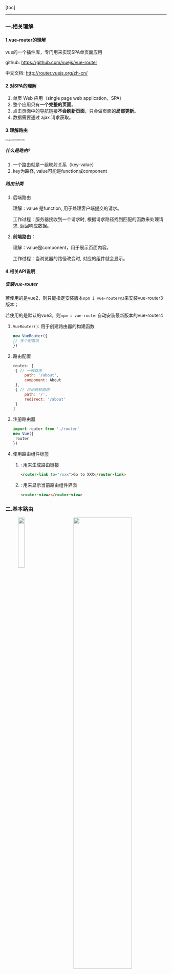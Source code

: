 [toc]

---

### 一.相关理解

#### 1.vue-router的理解

vue的一个插件库，专门用来实现SPA单页面应用

github: https://github.com/vuejs/vue-router

中文文档: http://router.vuejs.org/zh-cn/

 #### 2.对SPA的理解

1. 单页 Web 应用（single page web application，SPA）
2. 整个应用只有**一个完整的页面**。 
3. 点击页面中的导航链接**不会刷新页面**，只会做页面的**局部更新**。 
4. 数据需要通过 ajax 请求获取。

#### 3.理解路由

<img src="/Users/owsl/Library/Application Support/typora-user-images/image-20220320151304952.png" alt="image-20220320151304952" style="zoom:30%;" />

##### 什么是路由? 

1. 一个路由就是一组映射关系（key-value）
1. key为路径, value可能是function或component 

##### 路由分类

1. 后端路由

   理解：value 是function, 用于处理客户端提交的请求。

   工作过程：服务器接收到一个请求时, 根据请求路径找到匹配的函数来处理请求, 返回响应数据。

2. **前端路由：** 

   理解：value是component，用于展示页面内容。 

   工作过程：当浏览器的路径改变时, 对应的组件就会显示。



#### 4.相关API说明

##### 安装vue-router

若使用的是vue2，则只能指定安装版本`npm i vue-router@3`来安装vue-router3版本；

若使用的是默认的vue3，则`npm i vue-router`自动安装最新版本的vue-router4

1. `VueRouter()`: 用于创建路由器的构建函数

   ```js
   new VueRouter({
   // 多个配置项
   })
   ```

   

2. 路由配置

   ```js
   routes: [
   	{ // 一般路由
   		path: '/about',
   		component: About
   	},
   	{ // 自动跳转路由
   		path: '/',
   		redirect: '/about'
   	}
   ]
   ```



3. 注册路由器

   ```js
   import router from './router'
   new Vue({
   	router
   })
   ```

   

4. 使用路由组件标签

   1. <router-link>: 用来生成路由链接

      ```html
      <router-link to="/xxx">Go to XXX</router-link>
      ```

      

   2. <router-view>: 用来显示当前路由组件界面

      ```html
      <router-view></router-view>
      ```

   





### 二.基本路由

<center class="half">
    <img src="/Users/owsl/Library/Application Support/typora-user-images/image-20220320151518895.png" width="20%" align="left"/>
    <img src="/Users/owsl/Desktop/works/mynotes/图/20210223221811149.gif" width="60%"/>
</center>



##### 定义路由器规则 `src/router/index.js`

```js
//该文件用于创建整个应用的路由器
import VueRouter from "vue-router"

import Home from "../pages/Home.vue"
import About from "../pages/About.vue"

//创建并暴露一个路由器
export default new VueRouter({
  routes: [
    {
      path: "/about",
      component: About,
    },
    {
      path: "/Home",
      component: Home,
    },
  ],
});
```

##### 注册路由器 `main.js`

```js
import Vue from "vue";
import App from "./App.vue";

//引入vue-router
import VueRouter from "vue-router";
Vue.config.productionTip = false;

//引入路由器
import router from "./router/index";
//应用插件
Vue.use(VueRouter);
new Vue({
  render: (h) => h(App),
  router: router,
}).$mount("#app");
```

##### 应用组件`App.vue`

```html
<template>
    <div>
        <div>
            <div class="row">
                <div class="col-xs-offset-2 col-xs-8">
                    <div class="page-header">
                        <h2>Vue Router Demo</h2>
                    </div>
                </div>
            </div>
            <div class="row">
                <div class="col-xs-2 col-xs-offset-2">
                    <div class="list-group">
                        <!-- 原始html中使用a标签实现页面跳转 -->
                        <!-- <a class="list-group-item" href="./about.html">About</a>
                        <a class="list-group-item active" href="./home.html">Home</a> -->

                        <!-- Vue中借助router-link标签实现路由的切换 -->
                        <router-link class="list-group-item" active-class='active' to="/about">About</router-link>
                        <router-link class="list-group-item" active-class='active' to="/home">Home</router-link>
                    </div>
                </div>
                <div class="col-xs-6">
                    <div class="panel">
                        <div class="panel-body">
                            <!-- 指定组件的呈现位置 -->
                            <router-view></router-view>
                        </div>
                    </div>
                </div>
            </div>
        </div>
    </div>
</template>
```



##### 总结

编写使用路由的3 步

1. 定义路由组件
2. 注册路由
3. 使用路由

```html
<router-link>
<router-view>
```

##### 几个注意点

路由组件通常存放在pages文件夹，一般组件通常存放在components文件夹。

通过切换，“隐藏”了的路由组件，默认是被销毁掉的，需要的时候再去挂载。

每个组件都有自己的`$route`属性，里面存储着自己的路由信息。

整个应用只有一个router，可以通过组件的`$router`属性获取到。



### 三.嵌套路由(多级路由)

<center class="half">
    <img src="/Users/ethereal_/Library/Application Support/typora-user-images/image-20220304213259955.png" width="0%" align="left"/>
    <img src="/Users/owsl/Desktop/works/mynotes/图/20210225152900993.gif" width="50%"/>
</center>


##### 配置嵌套路由规则，使用children配置项：

```js
import Vue from 'vue'
import Router from 'vue-router'

import About from '../pages/About'
import Home from '../pages/Home'
import News from '../pages/News'
import Message from '../pages/Message'

Vue.use(Router)

export default new Router({
  routes: [
    {
      path: '/about',
      component: About
    },
    {
      path: '/home',
      component: Home,
      children: [
        {
          path: '/home/news', //完整写法
          component: News
        },
        {
          path: 'message', // 简化写法
          component: Message
        },
        { //设置默认显示
          path: '',
          redirect: '/home/news'
        }
      ]
    },
    { //设置默认显示
      path: '/',
      redirect: '/about'
    }
  ]
})

```

##### 嵌套的组件

```vue
<template>
	<div>
		<h2>Home组件内容</h2>
		<div>
			<ul class="nav nav-tabs">
				<li>
					<router-link to="/Home/News" active-class="active">News</router-link>
				</li>
				<li>
					<router-link to="/Home/Message" active-class="active">Message</router-link>
				</li>
			</ul>
			<router-view></router-view>
		</div>
	</div>
</template>

```

跳转（要写完整路径）：

```html
   <router-link to="/home/news">News</router-link>
```



##### 命名路由

作用：可以简化路由的跳转。

```js
 {
      path: "/Home",
      component: Home,
      children: [
        {
          path: "News",
          component: News,
        },
        {
          path: "Message",
          component: Message,
          children: [
            {
              //命名路由
              name:'detail',
              path: "Detail",
              component: Detail,
            },
          ],
        },
      ],
    },
```

简化跳转

```html
      <!--简化前，需要写完整的路径 -->
      <router-link to="/demo/test/welcome">跳转</router-link>
      
      <!--简化后，直接通过名字跳转 -->
      <router-link :to="{name:'hello'}">跳转</router-link>
      
      <!--简化写法配合传递参数 -->
      <router-link 
      	:to="{
      		name:'hello',
      		query:{
      		  id:666,
            title:'你好'
      		}
      	}"
      >跳转</router-link>

```



### 四.向路由组件传递数据

#### 1.路由的query参数

传递参数

```html
 <li v-for="message in messages" :key="message.id">
      <!-- 跳转路由并携带query参数，to的字符串写法 -->
     <router-link :to="`/Home/Message/Detail?id=${message.id}&title=${message.title}`" class-active="active">  
       {{message.title}}
     </router-link>
   
     <!-- 跳转路由并携带query参数，to的对象写法 -->
     <router-link :to="{
      path:'/Home/Message/Detail',
      query:{
        id:message.id,
        title:message.title,
     }
    }">
  {{message.title}}
    </router-link>
</li>
```

接收参数

```js
   $route.query.id
   $route.query.title
```



#### 2.路由的params参数

配置路由，声明接收params参数

```js
   {
      path: "/Home",
      component: Home,
      children: [
        {
          path: "News",
          component: News,
        },
        {
          path: "Message",
          component: Message,
          children: [
            {
              name:'detail',
              path: "Detail/:id/:title",
              component: Detail,
            },
          ],
        },
      ],
    },
```

传递参数

```html
  <li v-for="message in messages" :key="message.id">
       <!-- 跳转路由并携带params参数，to的字符串写法 -->
       <router-link :to="`/Home/Message/Detail/${message.id}/${message.title}`">
               {{message.title}}
        </router-link>
    
       <!-- 跳转路由并携带params参数，to的对象写法 -->
       <router-link :to="{
          name:'detail',
          params:{
            id:message.id,
            title:message.title,
         }
        }">
          {{message.title}}
       </router-link>
   </li>
```

> 特别注意：路由携带params参数时，若使用to的对象写法，则不能使用path配置项，必须使用name配置！

接收参数

```js
   $route.params.id
   $route.params.title
```



#### 3.路由的props配置

作用：让路由组件更方便的收到参数，配合query或者params使用

```js
{
    name: "detail",
   // path: "Detail/:id/:title",
    path:'Detail',
    component: Detail,
   //props的第一种写法，值为对象，该对象中的所有key-value都会以props的形式传给Detail组件
    props: {a:1,b:'hello'},

   //props的第二种写法，值为布尔值，若布尔值为真，就会把该路由组件收到的所有params参数，以props形式传给detail组件
    props: true,

   //props的第三种写法，值为函数,适用于query
    props($route) {
    return { id: $route.query.id, title: $route.query.title };
   },
},
```

> Detail.vue

```html
<template>
    <ul>
        <li>消息编号：{{id}}</li>
        <li>消息标题：{{title}}</li>
    </ul>
</template>
<script>
    export default {
        name: 'Detail',
        props: ['id', 'title'],
    }
</script>
```



####  `<router-link>`的replace属性

作用：控制路由跳转时操作浏览器历史记录的模式

浏览器的历史记录有两种写入方式：分别为push和replace，push是追加历史记录，replace是替换当前记录。路由跳转时候默认为push

如何开启replace模式：`<router-link replace .......>News</router-link>`



### 五.编程式路由导航

> 作用：不借助<router-link>实现路由跳转，让路由跳转更加灵活

#### 相关API

`this.$router.push(path)`: 相当于点击路由链接(可以返回到当前路由界面)
`this.$router.replace(path)`: 用新路由替换当前路由(不可以返回到当前路由界面)
`this.$router.back()`: 请求(返回)上一个记录路由
`this.$router.go(-1)`: 请求(返回)上一个记录路由
`this.$router.go(1)`: 请求下一个记录路由



#### 具体编码

```js
   //$router的两个API
   this.$router.push({
   	name:'detail',
   		params:{
   			id:xxx,
   			title:xxx
   		}
   })
   
   this.$router.replace({
   	name:'detail',
   		params:{
   			id:xxx,
   			title:xxx
   		}
   })
   this.$router.forward() //前进
   this.$router.back() //后退
   this.$router.go() //可前进也可后退
```





### 六.缓存路由组件

#### 理解
默认情况下, 被切换的路由组件对象会死亡释放, 再次回来时是重新创建的

如果可以缓存路由组件对象, 可以提高用户体验

作用：让不展示的路由组件保持挂载，不被销毁。

#### 具体编码：

  ```html
  <!-- include里包含的是你想要缓存的组件名 -->
  <keep-alive include="News"> 
         <router-view></router-view>
     </keep-alive>
  <!-- 缓存多个组件的写法 -->
  <keep-alive :include="['News','Message']">
  				<router-view></router-view>
  </keep-alive>
  ```



### 七.两个新的生命周期钩子
作用：路由组件所独有的两个钩子，用于捕获路由组件的激活状态。

具体名字：

activated路由组件被激活时触发。

deactivated路由组件失活时触发。

```vue
<script>
    export default {
        name: 'News',
        data() {
            return {
                newArrs: ['cyk', 'xyh', 'pubg'],
                opacity: 1,
            }
        },
        activated() {
            console.log('News组件被激活了');
            this.timer =setInterval(() => {  
                console.log('object');
                this.opacity -= 0.01;
                if (this.opacity <= 0) {
                    this.opacity = 1;
                }
            }, 20);
        },
        deactivated() {
            console.log('News组件失活了');
            clearInterval(this.timer)
        },
    }
</script>
```



### 八.路由守卫
> 作用：对路由进行权限控制

#### 分类：

全局守卫、独享守卫、组件内守卫

#### 全局守卫:

```js
//全局前置守卫：初始化时执行、每次路由切换前执行
router.beforeEach((to, from, next) => {
  console.log("beforeEach", to, from);
  if (to.meta.isAuth) {
    //判断当前路由是否需要进行权限控制
    if (localStorage.getItem("school") === "atguigu") {
      //权限控制的具体规则
      next(); //放行
    } else {
      alert("暂无权限查看");
      // next({name:'guanyu'})
    }
  } else {
    next(); //放行
  }
});

//全局后置守卫：初始化时执行、每次路由切换后执行
router.afterEach((to, from) => {
  console.log("afterEach", to, from);
  if (to.meta.title) {
    document.title = to.meta.title; //修改网页的title
  } else {
    document.title = "vue_test";
  }
});
```

设置meta属性,可以在路由导航守卫跳转的时候判断有没有这个信息,如果有,就允许跳转

```js
const router = new VueRouter({
  routes: [ 
       {   
         path: "News",
         component: News,
         meta: {
           isAuth: false,
        },
    },
 ]
})
```



#### 独享路由守卫

```js
   beforeEnter(to,from,next){
   	console.log('beforeEnter',to,from)
   	if(to.meta.isAuth){ //判断当前路由是否需要进行权限控制
   		if(localStorage.getItem('school') === 'atguigu'){
   			next()
   		}else{
   			alert('暂无权限查看')
   			// next({name:'guanyu'})
   		}
   	}else{
   		next()
   	}
   }
```



#### 组件内守卫

```js
   //进入守卫：通过路由规则，进入该组件时被调用
   beforeRouteEnter (to, from, next) {
   },
   //离开守卫：通过路由规则，离开该组件时被调用
   beforeRouteLeave (to, from, next) {
   }

```





### 九.路由器的两种工作模式

1. 对于一个url来说，什么是hash值？—— #及其后面的内容就是hash值。

2. hash值不会包含在 HTTP 请求中，即：hash值不会带给服务器。

3. hash模式：

   地址中永远带着#号，不美观 。

   若以后将地址通过第三方手机app分享，若app校验严格，则地址会被标记为不合法。

   兼容性较好。

4. history模式：

   地址干净，美观 。

   兼容性和hash模式相比略差。

   应用部署上线时需要后端人员支持，解决刷新页面服务端404的问题。

